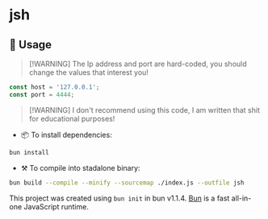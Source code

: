 # jsh

## 📖 Usage
> \[!WARNING\]
> The Ip address and port are hard-coded, you should change the values that interest you!

```js
const host = '127.0.0.1';
const port = 4444;
```
> \[!WARNING\]
> I don't recommend using this code, I am written that shit for educational purposes!  

- 📦 To install dependencies:

```bash
bun install
```

- ⚒️ To compile into stadalone binary:

```bash
bun build --compile --minify --sourcemap ./index.js --outfile jsh
```

This project was created using `bun init` in bun v1.1.4. [Bun](https://bun.sh) is a fast all-in-one JavaScript runtime.
